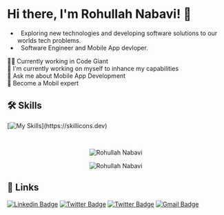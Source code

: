 
 
# Hi there, I'm Rohullah Nabavi! 👋
- &nbsp; Exploring new technologies and developing software solutions to our worlds tech problems.
- &nbsp; Software Engineer and Mobile App devloper.

 
👩‍💻 Currently working in Code Giant <br>
🧠 I'm currently working on myself to inhance my capabilities<br>
💬 Ask me about Mobile App Development<br>
🎯 Become a Mobil expert<br>

 

## 🛠 Skills
  <p align="left">
  
[![My Skills](https://skillicons.dev/icons?i=react,js,ts,flutter,dart,java,html,css,bootstrap,git,github,redux,graphql,aws,)](https://skillicons.dev)
  
  </p>

<br>
<p align="center">
  <img src="https://github-readme-stats.vercel.app/api/top-langs?username=Nabavi2&show_icons=true&locale=en&layout=compact&theme=dark" alt="Rohullah Nabavi" />
</p>
  
<div align="center">
<img src="https://github-readme-stats.vercel.app/api?username=Nabavi2&count_private=true&show_icons=true&locale=en&theme=dark" alt="Rohullah Nabavi" />
</div>

## 🔗 Links
<p align="center">
   
[![Linkedin Badge](https://img.shields.io/badge/-LinkedIn-0e76a8?style=flat-square&logo=Linkedin&logoColor=white)](https://www.linkedin.com/in/rohullah-nabavi)
[![Twitter Badge](https://img.shields.io/badge/-Twitter-00acee?style=flat-square&logo=Twitter&logoColor=white)](https://twitter.com/rohullah-nabavi)
[![Twitter Badge](https://img.shields.io/badge/-Facebook-00acee?style=flat-square&logo=Facebook&logoColor=white)](https://www.facebook.com/rouhullah.nabavi)
[![Gmail Badge](https://img.shields.io/badge/-Gmail-e4405f?style=flat-square&logo=gmail&logoColor=white)](mailto:rohullahnabavi2019@gmail.com) 
  
</p>
<!--
**cdthomp1/cdthomp1** is a ✨ _special_ ✨ repository because its `README.md` (this file) appears on your GitHub profile.


